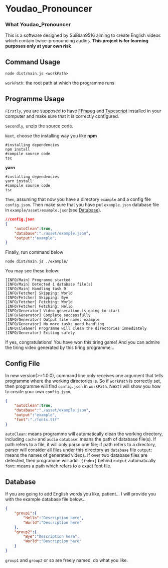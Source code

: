 # Youdao_Pronouncer

### What Youdao_Pronouncer
This is a software designed by SuiBian9516 aiming to create English videos which contain twice-pronouncing audios. **This project is for learning purposes only at your own risk**

## Command Usage
```shell
node dist/main.js <workPath>
```
`workPath`: the root path at which the programme runs

## Programme Usage
`Firstly`, you are supposed to have [FFmpeg](https://ffmpeg.org/) and [Typescript](https://www.typescriptlang.org/) installed in your computer and make sure that it is correctly configured.

`Secondly`, unzip the source code.

`Next`, choose the installing way you like
**npm**
```shell
#installing dependencies
npm install
#compile source code
tsc
```
**yarn**
```shell
#installing dependencies
yarn install
#compile source code
tsc
```

`Then`, assuming that now you have a directory `example` and a config file `config.json`. Then make sure that you have put `example.json` database file in `example/asset/example.json`(see [Database](#Database)).
```json
//config.json
{
    "autoClean":true,
    "database":"./asset/example.json",
    "output":"example",
}
```
Finally, run command below

```shell
node dist/main.js ./example/
```
You may see these below:
```
[INFO/Main] Programme started
[INFO/Main] Detected 1 database file(s)
[INFO/Main] Handling task 0
[INFO/Fetcher] Skipping: World
[INFO/Fetcher] Skipping: Bye
[INFO/Fetcher] Fetching: World
[INFO/Fetcher] Fetching: Hello
[INFO/Generator] Video generation is going to start
[INFO/Generator] Complete successfully
[INFO/Generator] Output file name: example
[INFO/Generator] No more tasks need handling
[INFO/Cleaner] Programme will clean the directories immediately
[INFO/Generator] Exiting safely
```
If yes, congratulations! You have won this tiring game! And you can admire the tiring video generated by this tiring programme...

## Config File
In new version(>=1.0.0), command line only receives one argument that tells programme where the working directories is. So if `workPath` is correctly set, then programme will find `config.json` in `workPath`. Next I will show you how to create your own `config.json`.
```json
{
    "autoClean":true,
    "database":"./asset/example.json",
    "output":"example",
    "font":"./fonts.ttf"
}
```
`autoClean`: means programme will automatically clean the working directory, including `cache` and `audio`
`database`: means the path of database file(s). If path refers to a file, it will only parse one file; if path refers to a directory, parser will consider all files under this directory as `database` file
`output`: means the names of generated videos. If over two database files are detected, then programme will add `_{index}` behind `output` automatically
`font`: means a path which refers to a exact font file.

## Database
If you are going to add English words you like, patient...
I will provide you with the example database file below...
```json
{
    "group1":{
        "Hello":"Description here",
        "World":"Description here"
    },
    "group2":{
        "Bye":"Description here",
        "World":"Description here"
    }
}
```
`group1` and `group2` or so are freely named, do what you like.